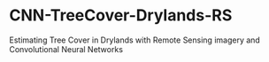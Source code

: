 # CNN-TreeCover-Drylands-RS
Estimating Tree Cover in Drylands with Remote Sensing imagery and Convolutional Neural Networks 
